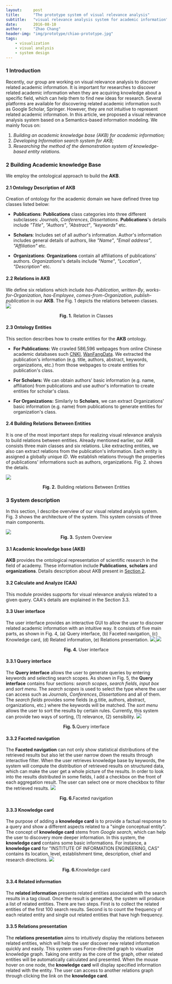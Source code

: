 ```yaml
---
layout:     post
title:      "The prototype system of visual relevance analysis"
subtitle:   "visual relevance analysis system for academic information"
date:       2016-08-10
author:     "Zhao Chang"
header-img: "img/prototype/chiao-prototype.jpg"
tags:
    - visualization
    - visual analysis
    - system design
---
```


### 1 Introduction
Recently, our group are working on visual relevance analysis to discover related academic information. It is important for researches to discover related academic information when they are acquiring knowledge about a specific field, which can help them to find new ideas for research. Several platforms are available for discovering related academic information such as Google Scholar, Springer. However, they are not intuitive to represent related academic information. In this article, we proposed a visual relevance analysis system based on a Semantics-based information modeling. We mainly focus on:

1.    *Building an academic knowledge base (AKB) for academic information;*
2.    *Developing Information search system for AKB;*
3.    *Researching the method of the demonstration system of knowledge-based entity relations.*

### 2 Building Academic knowledge Base
We employ the ontological approach to build the **AKB**.

#### 2.1 Ontology Description of AKB
Creation of ontology for the academic domain we have defined three top classes listed below:

*    **Publications**: **Publications** class categories into three different subclasses: *Journals*, *Conferences*, *Dissertations*. **Publications**'s details include *"Title"*, *"Authors"*, *"Abstract"*, *"keywords"* etc.

*    **Scholars**: Includes set of all author's information. Author's information includes general details of authors, like *"Name"*, *"Email address"*, *"Affiliation"* etc.

*    **Organizations**: **Organizations** contain all affiliations of publications' authors. *Organizations*'s details include *"Name"*, *"Location"*, *"Description"* etc.

#### 2.2 Relations in AKB
We define six relations which include *has-Publication*, *written-By*, *works-for-Organization*, *has-Employee*, *comes-from-Organization*, *publish-publication* in our **AKB**. The Fig. 1 depicts the relations between classes.  
<img src='/img/prototype/chiao-ontology.jpg'/>
<center><b>Fig. 1.</b> Relation in Classes</center>

#### 2.3 Ontology Entities
This section describes how to create entities for the **AKB** ontology.

*    **For Publications:** We crawled 586,596 webpages from online Chinese academic databases such <a href="http://www.cnki.net" target="\_blank">CNKI</a>, <a href="http://www.wanfangdata.com.cn" target="\_blank">WanFangData</a>. We extracted the publication's information (e.g. title, authors, abstract, keywords, organizations, etc.) from those webpages to create entities for publication's class.

*    **For Scholars:** We can obtain authors' basic information (e.g. name, affiliation) from publications and use author's information to create entities for scholar's class.

*    **For Organizations:** Similarly to **Scholars**, we can extract Organizations' basic information (e.g. name) from publications to generate entities for organization's class.

#### 2.4 Building Relations Between Entities
It is one of the most important steps for realizing visual relevance analysis to build relations between entities. Already mentioned earlier, our AKB consists three main classes and six relations. Like extracting entities, we also can extract relations from the publication's information. Each entity is assigned a globally unique *ID*. We establish relations through the properties of publications' informations such as authors, organizations. Fig. 2. shows the details.

<a href="/img/prototype/chiao-entities.jpg" target="\_blank" title="Click to see the big picture "><img src='/img/prototype/chiao-entities.jpg'/></a>
<center><b>Fig. 2.</b> Building relations Between Entities</center>


### 3 System description

In this section, I describe overview of our visual related analysis system. Fig. 3 shows the architecture of the system. This system consists of three main components.

<a href="/img/prototype/chiao-sys-prototype.jpg" target="\_blank" title="Click to see the big picture ">
<img src='/img/prototype/chiao-sys-prototype.jpg'/>
</a>
<center><b>Fig. 3.</b> System Overview</center>

#### 3.1 Academic knowledge base (AKB)

**AKB** provides the ontological representation of scientific research in the field of academy. These information include **Publications**, **scholars** and **organizations**. Details description about AKB present in <a href="#building-academic-knowledge-base"  title="section 2">Section 2</a>.

#### 3.2 Calculate and Analyze (CAA)

This module provides supports for visual relevance analysis related to a given query. CAA's details are explained in the Section 3.3.


#### 3.3 User interface
The user interface provides an interactive GUI to allow the user to discover related academic information with an intuitive way. It consists of five main parts, as shown in Fig. 4, (a) Query interface, (b) Faceted navigation, (c) Knowledge card, (d) Related information, (e) Relations presentation.
<a href="/img/prototype/chiao-ui.jpg" target="\_blank" title="Click to see the big picture ">
<img src='/img/prototype/chiao-ui.jpg'/>
</a>
<a href="/img/prototype/chiao-relationships.jpg" target="\_blank" title="Click to see the big picture ">
<img src='/img/prototype/chiao-relationships.jpg'/>
</a>
<center><b>Fig. 4.</b> User interface</center>


#### 3.3.1 Query interface

The **Query interface** allows the user to generate queries by entering keywords and selecting search scopes. As shown in Fig. 5, the  **Query interface** contains four sections: *search scopes*, *search fields*, *input box* and *sort  menu*. The *search scopes* is used to select the type where the user can access such as *Journals*, *Conferences*, *Dissertations* and all of them. The *search fields* provides some fields (e.g.title, authors, abstract, organizations, etc.) where the keywords will be matched. The *sort menu* allows the user to sort the results by certain rules. Currently, this system can provide two ways of sorting, (1) relevance, (2) sensibility.
<a href="/img/prototype/menu.jpg" target="\_blank" title="Click to see the big picture ">
<img src='/img/prototype/menu.jpg'/>
</a>
<center><b>Fig. 5.</b>Query interface</center>

#### 3.3.2 Faceted navigation

The **Faceted navigation**  can not only show statistical distributions of the retrieved results but also let the user narrow down the results  through interactive filter.  When the user retrieves knowledge base by keywords, the system will compute the distribution of retrieved results on structured data, which can make the user get a whole picture of the results. In order to look into the results distributed in some fields, I add a checkbox on the front of each aggregation result. The user can select one or more checkbox to filter the retrieved results.
<a href="/img/prototype/chiao-navigation.jpg" target="\_blank" title="Click to see the big picture ">
<img src='/img/prototype/chiao-navigation.jpg'/>
</a>
<center><b>Fig. 6.</b>Faceted navigation</center>

#### 3.3.3 Knowledge card

The purpose of adding a **knowledge card** is to provide a factual response to a query  and show a different aspects related to  a "single conceptual entity".  The concept of **knowledge card** stems from *Google search*, which can help the user to discovery more deeper information.  In this system, the **knowledge card** contains some basic informations. For instance, a **knowledge card** for "INSTITUTE OF INFORMATION ENGINEERING, CAS" contains its location, level, establishment time, description, chief and research directions.
<a href="/img/prototype/chiao-kc.jpg" target="\_blank" title="Click to see the big picture ">
<img src='/img/prototype/chiao-kc.jpg'/>
</a>
<center><b>Fig. 6.</b>Knowledge card</center>

#### 3.3.4 Related information

The **related information** presents related entities associated with the search results in a tag cloud. Once the result is generated, the system will produce a list of related entities. There are two steps. First is to collect the related entities of the first 100 search results. Second is to count the frequency of each related entity and single out related entities that have high frequency.


#### 3.3.5 Relations presentation

The **relations presentation** aims to intuitively display the relations between related entities, which will help the user discover new related information quickly and easily.   This system uses Force-directed graph to visualize knowledge graph.  Taking one entity as the core of the graph, other related entities will be automatically calculated and presented. When the mouse hover on one node, the **knowledge card** will display specified information related with the entity. The user can access to another relations graph through clicking the link on the **knowledge card**.
